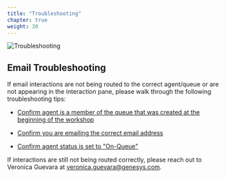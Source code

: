 ```yaml
---
title: "Troubleshooting"
chapter: true
weight: 30
---
```

![Troubleshooting](/images/Email3-768x300.jpg)
## Email Troubleshooting
 If email interactions are not being routed to the correct agent/queue or are not appearing in the interaction pane, please walk through the following troubleshooting tips:

* [Confirm agent is a member of the queue that was created at the beginning of the workshop](https://genesys-samples.github.io/gride-demo/020-settinguptheinteractions/10_first.html#queues)

* [Confirm you are emailing the correct email address](https://genesys-samples.github.io/gride-demo/020-settinguptheinteractions/40_fourth.html#follow-along)

* [Confirm agent status is set to "On-Queue"](https://genesys-samples.github.io/gride-demo/030-testinteractions/10_first.html#test-an-incoming-voice-interaction)

 If interactions are still not being routed correctly, please reach out to Veronica Guevara at veronica.guevara@genesys.com.